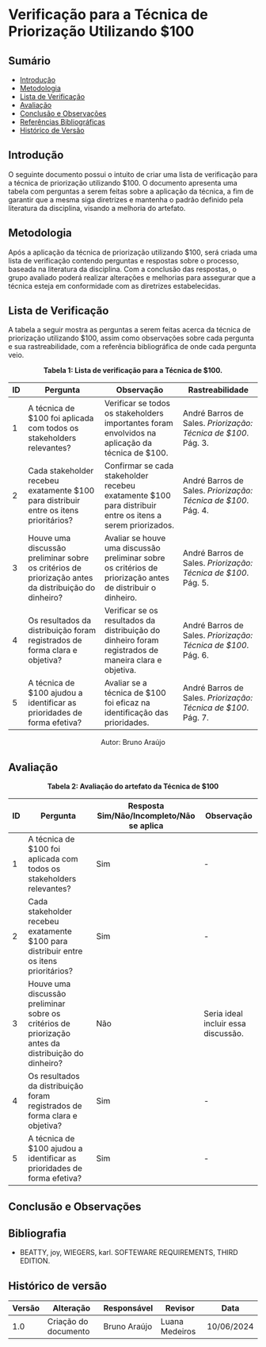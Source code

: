 # Verificação para a Técnica de Priorização Utilizando $100

## Sumário

- [Introdução](#introdução)
- [Metodologia](#metodologia)
- [Lista de Verificação](#lista-de-verificação)
- [Avaliação](#avaliação)
- [Conclusão e Observações](#conclusão-e-observações)
- [Referências Bibliográficas](#referências-bibliográficas)
- [Histórico de Versão](#histórico-de-versão)

## Introdução

O seguinte documento possui o intuito de criar uma lista de verificação para a técnica de priorização utilizando $100. O documento apresenta uma tabela com perguntas a serem feitas sobre a aplicação da técnica, a fim de garantir que a mesma siga diretrizes e mantenha o padrão definido pela literatura da disciplina, visando a melhoria do artefato.

## Metodologia

Após a aplicação da técnica de priorização utilizando $100, será criada uma lista de verificação contendo perguntas e respostas sobre o processo, baseada na literatura da disciplina. Com a conclusão das respostas, o grupo avaliado poderá realizar alterações e melhorias para assegurar que a técnica esteja em conformidade com as diretrizes estabelecidas.

## Lista de Verificação

A tabela a seguir mostra as perguntas a serem feitas acerca da técnica de priorização utilizando $100, assim como observações sobre cada pergunta e sua rastreabilidade, com a referência bibliográfica de onde cada pergunta veio.

<center>

**Tabela 1: Lista de verificação para a Técnica de $100.**

| ID  | Pergunta                                                                                         | Observação                                                                      | Rastreabilidade                                                       |
|-----|--------------------------------------------------------------------------------------------------|---------------------------------------------------------------------------------|----------------------------------------------------------------------|
| 1   | A técnica de $100 foi aplicada com todos os stakeholders relevantes?                             | Verificar se todos os stakeholders importantes foram envolvidos na aplicação da técnica de $100.  | André Barros de Sales. *Priorização: Técnica de $100*. Pág. 3.         |
| 2   | Cada stakeholder recebeu exatamente $100 para distribuir entre os itens prioritários?            | Confirmar se cada stakeholder recebeu exatamente $100 para distribuir entre os itens a serem priorizados. | André Barros de Sales. *Priorização: Técnica de $100*. Pág. 4.         |
| 3   | Houve uma discussão preliminar sobre os critérios de priorização antes da distribuição do dinheiro? | Avaliar se houve uma discussão preliminar sobre os critérios de priorização antes de distribuir o dinheiro. | André Barros de Sales. *Priorização: Técnica de $100*. Pág. 5.         |
| 4   | Os resultados da distribuição foram registrados de forma clara e objetiva?                       | Verificar se os resultados da distribuição do dinheiro foram registrados de maneira clara e objetiva.  | André Barros de Sales. *Priorização: Técnica de $100*. Pág. 6.         |
| 5   | A técnica de $100 ajudou a identificar as prioridades de forma efetiva?                          | Avaliar se a técnica de $100 foi eficaz na identificação das prioridades.     | André Barros de Sales. *Priorização: Técnica de $100*. Pág. 7.         |

Autor: Bruno Araújo

</center>

## Avaliação

<center>

**Tabela 2: Avaliação do artefato da Técnica de $100**

| ID  | Pergunta                                                                                         | Resposta <br> Sim/Não/Incompleto/Não se aplica | Observação                                      |
|-----|--------------------------------------------------------------------------------------------------|-----------------------------------------------|------------------------------------------------|
| 1   | A técnica de $100 foi aplicada com todos os stakeholders relevantes?                             | Sim                                           | -                                              |
| 2   | Cada stakeholder recebeu exatamente $100 para distribuir entre os itens prioritários?            | Sim                                           | -                                              |
| 3   | Houve uma discussão preliminar sobre os critérios de priorização antes da distribuição do dinheiro? | Não                                           | Seria ideal incluir essa discussão.            |
| 4   | Os resultados da distribuição foram registrados de forma clara e objetiva?                       | Sim                                           | -                                              |
| 5   | A técnica de $100 ajudou a identificar as prioridades de forma efetiva?                          | Sim                                           | -                                              |

</center>

## Conclusão e Observações


## Bibliografia

- BEATTY, joy, WIEGERS, karl. SOFTEWARE REQUIREMENTS, THIRD EDITION.

## Histórico de versão
| Versão | Alteração                           | Responsável     | Revisor         | Data       |
| ------ | ----------------------------------- | --------------- | --------------- | ---------- |
| 1.0    | Criação do documento                | Bruno Araújo    | Luana Medeiros  | 10/06/2024 |
